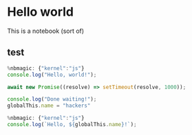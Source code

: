 # Hello world

This is a notebook (sort of)

<nb-magic autoplay controls></nb-magic>

## test

```javascript
%nbmagic: {"kernel":"js"}
console.log("Hello, world!"); 

await new Promise((resolve) => setTimeout(resolve, 1000)); 

console.log("Done waiting!"); 
globalThis.name = "hackers"
```


```javascript
%nbmagic: {"kernel":"js"}
console.log(`Hello, ${globalThis.name}!`);
```

